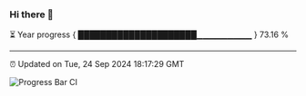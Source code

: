 ### Hi there 👋

⏳ Year progress { █████████████████████▁▁▁▁▁▁▁▁▁ } 73.16 %

---

⏰ Updated on Tue, 24 Sep 2024 18:17:29 GMT

![Progress Bar CI](https://github.com/liununu/liununu/workflows/Progress%20Bar%20CI/badge.svg)

